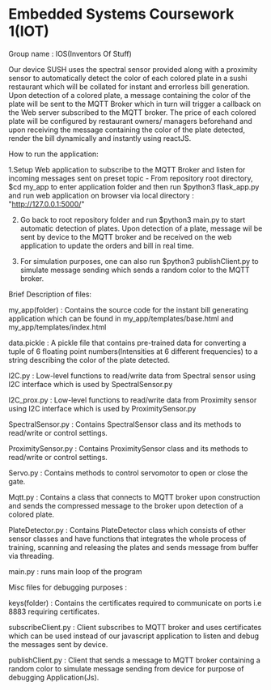 Embedded Systems Coursework 1(IOT)
==========================

Group name : IOS(Inventors Of Stuff)

Our device SUSH uses the spectral sensor provided along with a proximity sensor to automatically detect the color of each colored plate in a sushi restaurant which will be collated for instant and errorless bill generation. 
Upon detection of a colored plate, a message containing the color of the plate will be sent to the MQTT Broker which in turn will trigger a callback on the Web server subscribed to the MQTT broker. The price of each colored plate will be configured by restaurant owners/ managers beforehand and upon receiving the message containing the color of the plate detected, render the bill dynamically and instantly using reactJS.

How to run the application:

1.Setup Web application to subscribe to the MQTT Broker and listen for incoming messages sent on preset topic - From repository root directory, $cd my_app to enter application folder and then run $python3 flask_app.py and run web application on browser via local directory : "http://127.0.0.1:5000/"

2. Go back to root repository folder and run $python3 main.py to start automatic detection of plates. Upon detection of a plate, message wil be sent by device to the MQTT broker and be received on the web application to update the orders and bill in real time.

3. For simulation purposes, one can also run $python3 publishClient.py to simulate message sending which sends a random color to the MQTT broker. 

Brief Description of files:

my_app(folder) : Contains the source code for the instant bill generating application which can be found in my_app/templates/base.html and my_app/templates/index.html

data.pickle : A pickle file that contains pre-trained data for converting a tuple of 6 floating point numbers(Intensities at 6 different frequencies) to a string describing the color of the plate detected.

I2C.py : Low-level functions to read/write data from Spectral sensor using I2C interface which is used by SpectralSensor.py

I2C_prox.py : Low-level functions to read/write data from Proximity sensor using I2C interface which is used by ProximitySensor.py

SpectralSensor.py : Contains SpectralSensor class and its methods to read/write or control settings.

ProximitySensor.py : Contains ProximitySensor class and its methods to read/write or control settings.

Servo.py : Contains methods to control servomotor to open or close the gate.

Mqtt.py : Contains a class that connects to MQTT broker upon construction and sends the compressed message to the broker upon 
detection of a colored plate.

PlateDetector.py : Contains PlateDetector class which consists of other sensor classes and have functions that integrates the
whole process of training, scanning and releasing the plates and sends message from buffer via threading. 

main.py : runs main loop of the program


Misc files for debugging purposes :

keys(folder) : Contains the certificates required to communicate on ports i.e 8883 requiring certificates.

subscribeClient.py : Client subscribes to MQTT broker and uses certificates which can be used instead of our javascript application to listen and debug the messages sent by device.

publishClient.py : Client that sends a message to MQTT broker containing a random color to simulate message sending from device for purpose of debugging Application(Js).
